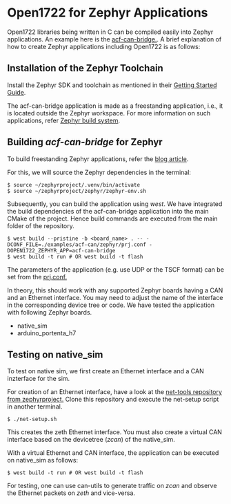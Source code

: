 # Open1722 for Zephyr Applications

Open1722 libraries being written in C can be compiled easily into Zephyr applications. An example here is the [acf-can-bridge.](acf-can-bridge.c). A brief explanation of how to create Zephyr applications including Open1722 is as follows:

## Installation of the Zephyr Toolchain
Install the Zephyr SDK and toolchain as mentioned in their [Getting Started Guide](https://docs.zephyrproject.org/latest/develop/getting_started/index.html).

The acf-can-bridge application is made as a freestanding application, i.e., it is located outside the Zephyr workspace. For more information on such applications, refer [Zephyr build system](https://docs.zephyrproject.org/latest/develop/application/index.html#zephyr-freestanding-app).

## Building _acf-can-bridge_ for Zephyr
To build freestanding Zephyr applications, refer the [blog article](https://www.zephyrproject.org/how-to-build-your-zephyr-app-in-a-standalone-folder/).

For this, we will source the Zephyr dependencies in the terminal:
```
$ source ~/zephyrproject/.venv/bin/activate
$ source ~/zephyrproject/zephyr/zephyr-env.sh
```

Subsequently, you can build the application using _west_. We have integrated the build dependencies of the acf-can-bridge application into the main CMake of the project. Hence build commands are executed from the main folder of the repository.
```
$ west build --pristine -b <board_name> . -- -DCONF_FILE=./examples/acf-can/zephyr/prj.conf -DOPEN1722_ZEPHYR_APP=acf-can-bridge
$ west build -t run # OR west build -t flash
```

The parameters of the application (e.g. use UDP or the TSCF format) can be set from the [prj.conf.](prj.conf)

In theory, this should work with any supported Zephyr boards having a CAN and an Ethernet interface. You may need to adjust the name of the interface in the corresponding device tree or code. We have tested the application with following Zephyr boards.
- native_sim
- arduino_portenta_h7

## Testing on native_sim
To test on native sim, we first create an Ethernet interface and a CAN inzterface for the sim.

For creation of an Ethernet interface, have a look at the [net-tools repository from zephyrproject.](https://github.com/zephyrproject-rtos/net-tools) Clone this repository and execute the net-setup script in another terminal.
```
$ ./net-setup.sh
```
This creates the zeth Ethernet interface. You must also create a virtual CAN interface based on the devicetree (_zcan_) of the native_sim.

With a virtual Ethernet and CAN interface, the application can be executed on native_sim as follows:
```
$ west build -t run # OR west build -t flash
```

For testing, one can use can-utils to generate traffic on _zcan_ and observe the Ethernet packets on _zeth_ and vice-versa.